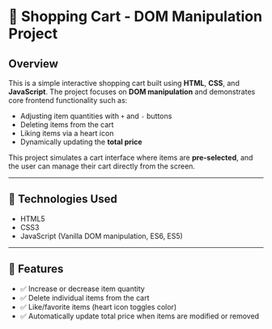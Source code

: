 # 🛒 Shopping Cart - DOM Manipulation Project

## Overview

This is a simple interactive shopping cart built using **HTML**, **CSS**, and **JavaScript**. The project focuses on **DOM manipulation** and demonstrates core frontend functionality such as:

- Adjusting item quantities with `+` and `-` buttons
- Deleting items from the cart
- Liking items via a heart icon
- Dynamically updating the **total price**

This project simulates a cart interface where items are **pre-selected**, and the user can manage their cart directly from the screen.

---

## 🧰 Technologies Used

- HTML5
- CSS3
- JavaScript (Vanilla DOM manipulation, ES6, ES5)

---

## 🎯 Features

- ✅ Increase or decrease item quantity
- ✅ Delete individual items from the cart
- ✅ Like/favorite items (heart icon toggles color)
- ✅ Automatically update total price when items are modified or removed